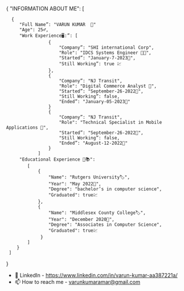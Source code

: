 {
    "INFORMATION ABOUT ME": 
    [
    
      {    
         "Full Name”: "VARUN KUMAR  👋"
         "Age": 25♂️,
         "Work Experience🖥️:”: [
                    {
                        "Company”: "SHI international Corp",
                        "Role": "IDCS Systems Engineer 💸💼",
                        "Started”: "January-7-2023📅",
                        "Still Working”: true 💹
                    },
                    {
                        "Company”: "NJ Transit",
                        "Role": "Digital Commerce Analyst 🧮",
                        "Started”: "September-26-2022📅",
                        "Still Working”: false,
                        "Ended”: "January-05-2023📅"
                    }
                    {
                        "Company”: "NJ Transit",
                        "Role": "Technical Specialist in Mobile Applications 🧰",
                        "Started”: "September-26-2022📅",
                        "Still Working”: false,
                        "Ended”: "August-12-2022📅"
                    }
                ]
         "Educational Experience 📜📚": 
            [
                {
                    "Name": "Rutgers University🏷️",
                    "Year": "May 2022📅",
                    "Degree": "bachelor’s in computer science",
                    "Graduated": true💹
                },
                {
                    "Name": "Middlesex County College🏷️",
                    "Year": "December 2020📅",
                    "Degree": "Associates in Computer Science",
                    "Graduated": true💹
                 }
            ]
        }
     ]
  }

- 👀 LinkedIn - https://www.linkedin.com/in/varun-kumar-aa387221a/
- 📫 How to reach me - varunkumaramar@gmail.com
